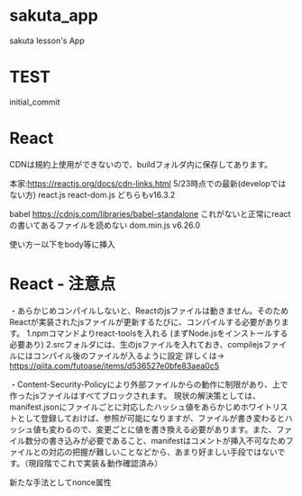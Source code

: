 # sakuta_app
sakuta lesson's App

# TEST
initial_commit

# React
CDNは規約上使用ができないので、buildフォルダ内に保存してあります。


本家:https://reactjs.org/docs/cdn-links.html
5/23時点での最新(developではない方)
react.js react-dom.js どちらもv16.3.2



babel https://cdnjs.com/libraries/babel-standalone
これがないと正常にreactの書いてあるファイルを読めない
dom.min.js v6.26.0


使い方ー以下をbody等に挿入
        <script src="build/react.js"></script>
        <script src="build/react-dom.js"></script>
        <script src=" build/babel.min.js"></script>


# React - 注意点
・あらかじめコンパイルしないと、Reactのjsファイルは動きません。そのためReactが実装されたjsファイルが更新するたびに、コンパイルする必要があります。
1.npmコマンドよりreact-toolsを入れる (まずNode.jsをインストールする必要あり)
2.srcフォルダには、生のjsファイルを入れておき、compilejsファイルにはコンパイル後のファイルが入るように設定
詳しくは-> https://qiita.com/futoase/items/d536527e0bfe83aea0c5


・Content-Security-Policyにより外部ファイルからの動作に制限があり、上で作ったjsファイルはすべてブロックされます。
現状の解決策としては、manifest.jsonにファイルごとに対応したハッシュ値をあらかじめホワイトリストとして登録しておけば、参照が可能になりますが、ファイルが書き変わるとハッシュ値も変わるので、変更ごとに値を書き換える必要があります。また、ファイル数分の書き込みが必要であること、manifestはコメントが挿入不可なためファイルとの対応の把握が難しいことなどから、あまり好ましい手段ではないです。（現段階でこれで実装＆動作確認済み）


新たな手法としてnonce属性<script>に割り振ることで、読み込みが許可されるらしいです。また今度調べます。
